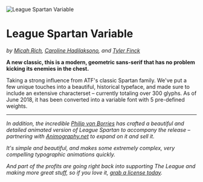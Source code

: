 ![League Spartan Variable](https://raw.githubusercontent.com/sursly/league-spartan/tree/master/_images/leaguespartan-variable.gif)

League Spartan Variable
=============
_by [Micah Rich](http://micahrich.com), [Caroline Hadilaksono](http://www.hadilaksono.com), and [Tyler Finck](http://www.tylerfinck.com)_

**A new classic, this is a modern, geometric sans-serif that has no problem kicking its enemies in the chest.** 

Taking a strong influence from ATF's classic Spartan family. We've put a few unique touches into a beautiful, historical typeface, and made sure to include an extensive characterset – currently totaling over 300 glyphs. As of June 2018, it has been converted into a variable font with 5 pre-defined weights. 

- - -

_In addition, the incredible [Philip von Borries](http://www.vaubee.com) has crafted a beautiful and detailed animated version of League Spartan to accompany the release – partnering with [Animography.net](http://animography.net/products/league-spartan) to expand on it and sell it._

_It's simple and beautiful, and makes some extremely complex, very compelling typographic animations quickly._

_And part of the profits are going right back into supporting The League and making more great stuff, so if you love it, [grab a license today](http://animography.net/products/league-spartan)._